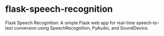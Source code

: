 # flask-speech-recognition
Flask Speech Recognition: A simple Flask web app for real-time speech-to-text conversion using SpeechRecognition, PyAudio, and SoundDevice.
